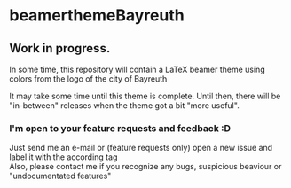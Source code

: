 # beamerthemeBayreuth
## Work in progress.

In some time, this repository will contain a LaTeX beamer theme using colors from the logo of the city of Bayreuth

It may take some time until this theme is complete. Until then, there will be "in-between" releases when the theme got a bit "more useful".

### I'm open to your feature requests and feedback :D
Just send me an e-mail or (feature requests only) open a new issue and label it with the according tag  
Also, please contact me if you recognize any bugs, suspicious beaviour or "undocumentated features"

